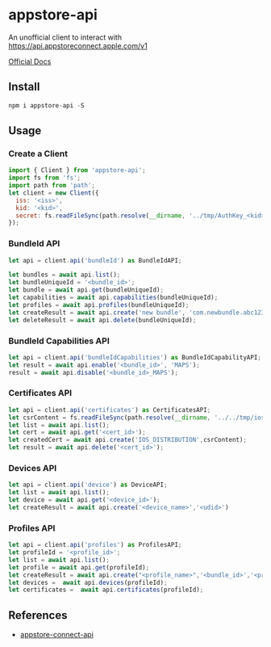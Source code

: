 # appstore-api

An unofficial client to interact with https://api.appstoreconnect.apple.com/v1

[Official Docs](https://developer.apple.com/documentation/appstoreconnectapi)

## Install

```js
npm i appstore-api -S
```

## Usage

### Create a Client

```js
import { Client } from 'appstore-api';
import fs from 'fs';
import path from 'path';
let client = new Client({
  iss: '<iss>',
  kid: '<kid>',
  secret: fs.readFileSync(path.resolve(__dirname, '../tmp/AuthKey_<kid>.p8'))
});
```

### BundleId API

```js
let api = client.api('bundleId') as BundleIdAPI;

let bundles = await api.list();
let bundleUniqueId = '<bundle_id>';
let bundle = await api.get(bundleUniqueId);
let capabilities = await api.capabilities(bundleUniqueId);
let profiles = await api.profiles(bundleUniqueId);
let createResult = await api.create('new bundle', 'com.newbundle.abc123');
let deleteResult = await api.delete(bundleUniqueId);
```

### BundleId Capabilities API

```js
let api = client.api('bundleIdCapabilities') as BundleIdCapabilityAPI;
let result = await api.enable('<bundle_id>', 'MAPS');
result = await api.disable('<bundle_id>_MAPS');
```

### Certificates API

```js
let api = client.api('certificates') as CertificatesAPI;
let csrContent = fs.readFileSync(path.resolve(__dirname, '../../tmp/ios.certSigningRequest'), 'utf-8');
let list = await api.list();
let cert = await api.get('<cert_id>');
let createdCert = await api.create('IOS_DISTRIBUTION',csrContent);
let result = await api.delete('<cert_id>');
```

### Devices API

```js
let api = client.api('device') as DeviceAPI;
let list = await api.list();
let device = await api.get('<device_id>');
let createResult = await api.create('<device_name>','<udid>')
```

### Profiles API

```js
let api = client.api('profiles') as ProfilesAPI;
let profileId = '<profile_id>';
let list = await api.list();
let profile = await api.get(profileId);
let createResult = await api.create("<profile_name>",'<bundle_id>','<profile_type>',['<device_id_1>','<device_id_2>'],['<cert_id_1>','<cert_id_2>']);
let devices =  await api.devices(profileId);
let certificates =  await api.certificates(profileId);
```

## References

- [appstore-connect-api](https://github.com/myappcloud/appstore-connect-api)
